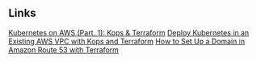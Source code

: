 ## Links

[Kubernetes on AWS (Part. 1): Kops & Terraform](https://zerotoprod.com/posts/k8s-on-aws-kops-terraform/)
[Deploy Kubernetes in an Existing AWS VPC with Kops and Terraform](https://ryaneschinger.com/blog/kubernetes-aws-vpc-kops-terraform/)
[How to Set Up a Domain in Amazon Route 53 with Terraform](https://www.grailbox.com/2020/04/how-to-set-up-a-domain-in-amazon-route-53-with-terraform/)
